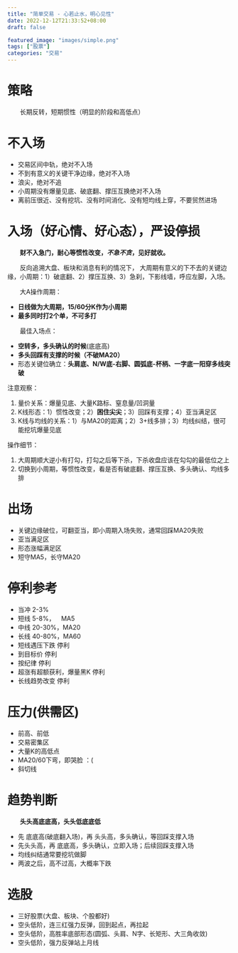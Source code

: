 ```yaml
---
title: "简单交易 - 心若止水，明心见性"
date: 2022-12-12T21:33:52+08:00
draft: false

featured_image: "images/simple.png"
tags: ["股票"]
categories: "交易"
---
```


# 策略
&emsp;&emsp;长期反转，短期惯性（明显的阶段和高低点）

# 不入场
- 交易区间中轨，绝对不入场
- 不到有意义的关键干净边缘，绝对不入场
- 浪尖，绝对不追
- 小周期没有爆量见底、破底翻、撑压互换绝对不入场
- 离前压很近、没有挖坑、没有时间消化、没有短均线上穿，不要贸然进场

# 入场（好心情、好心态），严设停损
&emsp;&emsp;**财不入急门，耐心等惯性改变，*不急不贪*，见好就收。**

&emsp;&emsp;反向追溯大盘、板块和消息有利的情况下，
大周期有意义的下不去的关键边缘，小周期：1）破底翻、2）撑压互换、3）急刹，下影线墙，呼应左脚，入场。

&emsp;&emsp;大A操作周期：
- **日线做为大周期，15/60分K作为小周期**
- **最多同时打2个单，不可多打**

&emsp;&emsp;最佳入场点：
- **空转多，多头确认的时候**(底底高)
- **多头回踩有支撑的时候（不破MA20）**
- 形态关键位确立：**头肩底、N/W底-右脚、圆弧底-杯柄、一字底一阳穿多线突破**

注意观察：
1. 量价关系：爆量见底、大量K路标、窒息量/凹洞量
2. K线形态：1）惯性改变；2）**困住尖尖**；3）回踩有支撑；4）亚当满足区
3. K线与均线的关系：1）与MA20的距离；2）3+线多排；3）均线纠结，很可能挖坑爆量见底

操作细节：
1. 大周期顺大逆小有打勾，打勾之后等下杀，下杀收盘应该在勾勾的最低位之上
2. 切换到小周期，等惯性改变，看是否有破底翻、撑压互换、多头确认、均线多排


# 出场
- 关键边缘破位，可翻亚当，即小周期入场失败，通常回踩MA20失败
- 亚当满足区
- 形态涨幅满足区
- 短守MA5，长守MA20


# 停利参考
- 当冲 2-3%
- 短线 5-8%，&ensp;&ensp;MA5
- 中线 20-30%，MA20
- 长线 40-80%，MA60
- 短线遇压下跌 停利
- 到目标价 停利
- 按纪律 停利
- 超涨有超额获利，爆量黑K 停利
- 长线趋势改变 停利

# 压力(供需区)
- 前高、前低
- 交易密集区
- 大量K的高低点
- MA20/60下弯，即哭脸 ：(
- 斜切线

# 趋势判断
&emsp;&emsp;**头头高底底高，头头低底底低**
- 先 底底高(破底翻入场)，再 头头高，多头确认，等回踩支撑入场
- 先头头高，再 底底高，多头确认，立即入场；后续回踩支撑入场
- 均线纠结通常要挖坑做脚
- 两波之后，高不过高，大概率下跌

# 选股
- 三好股票(大盘、板块、个股都好)
- 空头低阶，连三红强力反弹，回到起点，再拉起
- 空头低阶，高胜率底部形态(圆弧、头肩、N字、长矩形、大三角收敛)
- 空头低阶，强力反弹站上月线
